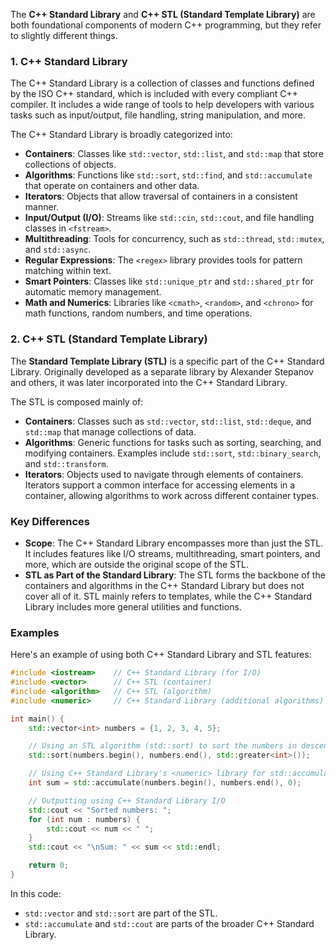 The **C++ Standard Library** and **C++ STL (Standard Template Library)** are both foundational components of modern C++ programming, but they refer to slightly different things.

### 1. **C++ Standard Library**
The C++ Standard Library is a collection of classes and functions defined by the ISO C++ standard, which is included with every compliant C++ compiler. It includes a wide range of tools to help developers with various tasks such as input/output, file handling, string manipulation, and more. 

The C++ Standard Library is broadly categorized into:
   - **Containers**: Classes like `std::vector`, `std::list`, and `std::map` that store collections of objects.
   - **Algorithms**: Functions like `std::sort`, `std::find`, and `std::accumulate` that operate on containers and other data.
   - **Iterators**: Objects that allow traversal of containers in a consistent manner.
   - **Input/Output (I/O)**: Streams like `std::cin`, `std::cout`, and file handling classes in `<fstream>`.
   - **Multithreading**: Tools for concurrency, such as `std::thread`, `std::mutex`, and `std::async`.
   - **Regular Expressions**: The `<regex>` library provides tools for pattern matching within text.
   - **Smart Pointers**: Classes like `std::unique_ptr` and `std::shared_ptr` for automatic memory management.
   - **Math and Numerics**: Libraries like `<cmath>`, `<random>`, and `<chrono>` for math functions, random numbers, and time operations.

### 2. **C++ STL (Standard Template Library)**
The **Standard Template Library (STL)** is a specific part of the C++ Standard Library. Originally developed as a separate library by Alexander Stepanov and others, it was later incorporated into the C++ Standard Library.

The STL is composed mainly of:
   - **Containers**: Classes such as `std::vector`, `std::list`, `std::deque`, and `std::map` that manage collections of data.
   - **Algorithms**: Generic functions for tasks such as sorting, searching, and modifying containers. Examples include `std::sort`, `std::binary_search`, and `std::transform`.
   - **Iterators**: Objects used to navigate through elements of containers. Iterators support a common interface for accessing elements in a container, allowing algorithms to work across different container types.

### Key Differences
- **Scope**: The C++ Standard Library encompasses more than just the STL. It includes features like I/O streams, multithreading, smart pointers, and more, which are outside the original scope of the STL.
- **STL as Part of the Standard Library**: The STL forms the backbone of the containers and algorithms in the C++ Standard Library but does not cover all of it. STL mainly refers to templates, while the C++ Standard Library includes more general utilities and functions.

### Examples

Here's an example of using both C++ Standard Library and STL features:

```cpp
#include <iostream>    // C++ Standard Library (for I/O)
#include <vector>      // C++ STL (container)
#include <algorithm>   // C++ STL (algorithm)
#include <numeric>     // C++ Standard Library (additional algorithms)

int main() {
    std::vector<int> numbers = {1, 2, 3, 4, 5};

    // Using an STL algorithm (std::sort) to sort the numbers in descending order
    std::sort(numbers.begin(), numbers.end(), std::greater<int>());

    // Using C++ Standard Library's <numeric> library for std::accumulate
    int sum = std::accumulate(numbers.begin(), numbers.end(), 0);

    // Outputting using C++ Standard Library I/O
    std::cout << "Sorted numbers: ";
    for (int num : numbers) {
        std::cout << num << " ";
    }
    std::cout << "\nSum: " << sum << std::endl;

    return 0;
}
```

In this code:
- `std::vector` and `std::sort` are part of the STL.
- `std::accumulate` and `std::cout` are parts of the broader C++ Standard Library.